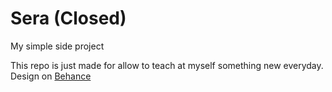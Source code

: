 # Sera (Closed)

My simple side project

This repo is just made for allow to teach at myself something new everyday.
Design on [Behance](https://www.behance.net/gallery/50319437/TODO-WebApp)
